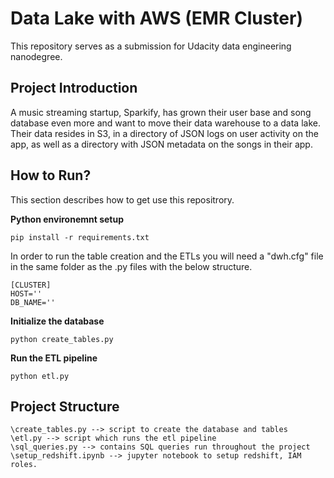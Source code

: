 # Data Lake with AWS (EMR Cluster)

This repository serves as a submission for Udacity data engineering nanodegree.

## Project Introduction
A music streaming startup, Sparkify, has grown their user base and song database even more and want to move their data warehouse to a data lake. Their data resides in S3, in a directory of JSON logs on user activity on the app, as well as a directory with JSON metadata on the songs in their app.

## How to Run?

This section describes how to get use this repositrory.


**Python environemnt setup**
```
pip install -r requirements.txt
```
In order to run the table creation and the ETLs you will need a "dwh.cfg" file
in the same folder as the .py files with the below structure.
```
[CLUSTER]
HOST=''
DB_NAME=''

```

**Initialize the database**
```
python create_tables.py
```

**Run the ETL pipeline**
```
python etl.py
```

## Project Structure
```
\create_tables.py --> script to create the database and tables
\etl.py --> script which runs the etl pipeline
\sql_queries.py --> contains SQL queries run throughout the project
\setup_redshift.ipynb --> jupyter notebook to setup redshift, IAM roles.
```
